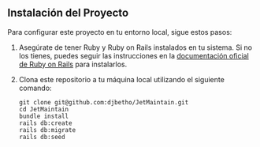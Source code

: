 ## Instalación del Proyecto

Para configurar este proyecto en tu entorno local, sigue estos pasos:

1. Asegúrate de tener Ruby y Ruby on Rails instalados en tu sistema. Si no los tienes, puedes seguir las instrucciones en la [documentación oficial de Ruby on Rails](https://rubyonrails.org/) para instalarlos.

2. Clona este repositorio a tu máquina local utilizando el siguiente comando:

   ```shell
   git clone git@github.com:djbetho/JetMaintain.git
   cd JetMaintain
   bundle install
   rails db:create
   rails db:migrate
   rails db:seed

